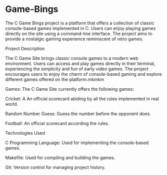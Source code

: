 # Game-Bings

The C Game Bings project is a platform that offers a collection of classic console-based games implemented in C. Users can enjoy playing games directly on the site using a command-line interface. The project aims to provide a nostalgic gaming experience reminiscent of retro games.

Project Description

The C Game Site brings classic console games to a modern web environment. Users can access and play games directly in their terminal, experiencing the simplicity and fun of early video games. The project encourages users to enjoy the charm of console-based gaming and explore different games offered on the platform.mkmkm

Games: 
The C Game Site currently offers the following games:

Cricket: A  An official scorecard abiding by all the rules implemented in real world.

Random Number Guess: Guess the number before the opponent does.

Football: An official scorecard according the rules.

Technologies Used

C Programming Language: Used for implementing the console-based games.

Makefile: Used for compiling and building the games.

Git: Version control for managing project history.
